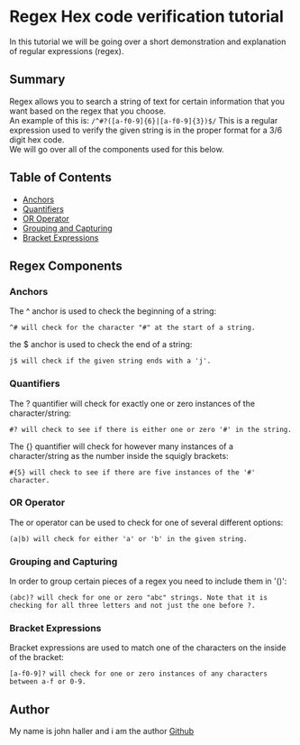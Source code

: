 # Regex Hex code verification tutorial

In this tutorial we will be going over a short demonstration and explanation of regular expressions (regex).

## Summary

Regex allows you to search a string of text for certain information that you want based on the regex that you choose.  
An example of this is:
`/^#?([a-f0-9]{6}|[a-f0-9]{3})$/`
This is a regular expression used to verify the given string is in the proper format for a 3/6 digit hex code.  
We will go over all of the components used for this below.

## Table of Contents

- [Anchors](#anchors)
- [Quantifiers](#quantifiers)
- [OR Operator](#or-operator)
- [Grouping and Capturing](#grouping-and-capturing)
- [Bracket Expressions](#bracket-expressions)

## Regex Components

### Anchors
The ^ anchor is used to check the beginning of a string:
```
^# will check for the character "#" at the start of a string.
```

the $ anchor is used to check the end of a string:
```
j$ will check if the given string ends with a 'j'.
```

### Quantifiers
The ? quantifier will check for exactly one or zero instances of the character/string:
```
#? will check to see if there is either one or zero '#' in the string.
```

The {} quantifier will check for however many instances of a character/string as the number inside the squigly brackets:
```
#{5} will check to see if there are five instances of the '#' character.
```

### OR Operator
The or operator can be used to check for one of several different options:
```
(a|b) will check for either 'a' or 'b' in the given string.
```

### Grouping and Capturing
In order to group certain pieces of a regex you need to include them in '()':
```
(abc)? will check for one or zero "abc" strings. Note that it is checking for all three letters and not just the one before ?.
```

### Bracket Expressions
Bracket expressions are used to match one of the characters on the inside of the bracket:
```
[a-f0-9]? will check for one or zero instances of any characters between a-f or 0-9.
```

## Author

My name is john haller and i am the author [Github](https://github.com/HallerJohn)
